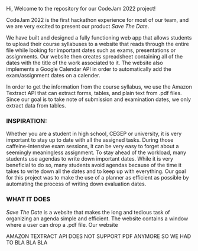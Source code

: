 Hi, Welcome to the repository for our CodeJam 2022 project! 

CodeJam 2022 is the first hackathon experience for most of our team, and we are very excited to present our product *Save The Date*.

We have built and designed a fully functioning web app that allows students to upload their course syllabuses to a website that reads through the entire file while looking for important dates such as exams, presentations or assignments. Our website then creates spreadsheet containing all of the dates with the title of the work associated to it.
The website also implements a Google Calendar API in order to automatically add the exam/assignment dates on a calender.

In order to get the information from the course syllabus, we use the Amazon Textract API that can extract forms, tables, and plain text from .pdf files. Since our goal is to take note of submission and examination dates, we only extract data from tables.

### **INSPIRATION:**
Whether you are a student in high school, CEGEP or university, it is very important to stay up to date with all the assigned tasks. During those caffeine-intensive exam sessions, it can be very easy to forget about a seemingly meaningless assignment. To stay ahead of the workload, many students use agendas to write down important dates. While it is very beneficial to do so, many students avoid agendas because of the time it takes to write down all the dates and to keep up with everything. Our goal for this project was to make the use of a planner as efficient as possible by automating the process of writing down evaluation dates.

### **WHAT IT DOES**
*Save The Date* is a website that makes the long and tedious task of organizing an agenda simple and efficient. The website contains a window where a user can drop a .pdf file. Our website

AMAZON TEXTRACT API DOES NOT SUPPORT PDF ANYMORE SO WE HAD TO BLA BLA BLA
